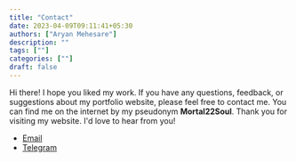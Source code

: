 ```yaml
---
title: "Contact"
date: 2023-04-09T09:11:41+05:30
authors: ["Aryan Mehesare"]
description: ""
tags: [""]
categories: [""]
draft: false
---
```


Hi there! I hope you liked my work. If you have any questions, feedback, or suggestions about my portfolio website, please feel free to contact me. You can find me on the internet by my pseudonym **Mortal22Soul**.
Thank you for visiting my website. I'd love to hear from you!

- [Email](mailto:aryan22mehesare@proton.me)
- [Telegram](https://t.me/mortal22soul)
